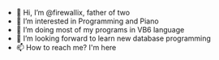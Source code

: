 - 👋 Hi, I’m @firewallix, father of two
- 👀 I’m interested in Programming and Piano
- 🌱 I’m doing most of my programs in VB6 language
- 💞️ I’m looking forward to learn new database programming 
- 📫 How to reach me? I'm here

<!---
firewallix/firewallix is a ✨ special ✨ repository because its `README.md` (this file) appears on your GitHub profile.
You can click the Preview link to take a look at your changes.
--->
